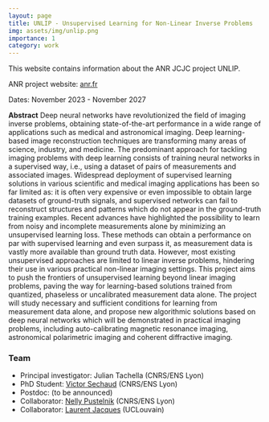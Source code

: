 ```yaml
---
layout: page
title: UNLIP - Unsupervised Learning for Non-Linear Inverse Problems
img: assets/img/unlip.png
importance: 1
category: work
---
```



This website contains information about the ANR JCJC project UNLIP.

ANR project website: [anr.fr](https://anr.fr/en/funded-projects-and-impact/funded-projects/project/funded/project/b2d9d3668f92a3b9fbbf7866072501ef-823dad8221/?tx_anrprojects_funded%5Bcontroller%5D=Funded&cHash=c266c5da697fd41fed7727d6331f7ade)

Dates: November 2023 - November 2027

**Abstract**
Deep neural networks have revolutionized the field of imaging inverse problems, obtaining state-of-the-art performance in a wide range of applications such as medical and astronomical imaging. Deep learning-based image reconstruction techniques are transforming many areas of science, industry, and medicine. The predominant approach for tackling imaging problems with deep learning consists of training neural networks in a supervised way, i.e., using a dataset of pairs of measurements and associated images. Widespread deployment of supervised learning solutions in various scientific and medical imaging applications has been so far limited as: it is often very expensive or even impossible to obtain large datasets of ground-truth signals, and supervised networks can fail to reconstruct structures and patterns which do not appear in the ground-truth training examples. Recent advances have highlighted the possibility to learn from noisy and incomplete measurements alone by minimizing an unsupervised learning loss. These methods can obtain a performance on par with supervised learning and even surpass it, as measurement data is vastly more available than ground truth data. However, most existing unsupervised approaches are limited to linear inverse problems, hindering their use in various practical non-linear imaging settings. This project aims to push the frontiers of unsupervised learning beyond linear imaging problems, paving the way for learning-based solutions trained from quantized, phaseless or uncalibrated measurement data alone. The project will study necessary and sufficient conditions for learning from measurement data alone, and propose new algorithmic solutions based on deep neural networks which will be demonstrated in practical imaging problems, including auto-calibrating magnetic resonance imaging, astronomical polarimetric imaging and coherent diffractive imaging.


### Team
- Principal investigator: Julian Tachella (CNRS/ENS Lyon)
- PhD Student: [Victor Sechaud](https://www.ens-lyon.fr/PHYSIQUE/presentation/annuaire/sechaud-victor) (CNRS/ENS Lyon)
- Postdoc: (to be announced)
- Collaborator: [Nelly Pustelnik](https://perso.ens-lyon.fr/nelly.pustelnik/) (CNRS/ENS Lyon)
- Collaborator: [Laurent Jacques](https://laurentjacques.gitlab.io/) (UCLouvain)
